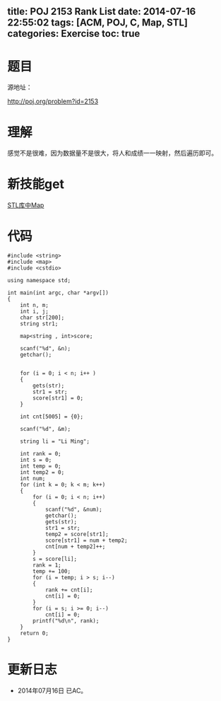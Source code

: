 ﻿title: POJ 2153 Rank List
date: 2014-07-16 22:55:02
tags: [ACM, POJ, C, Map, STL]
categories: Exercise
toc: true
---
# 题目
源地址：

http://poj.org/problem?id=2153

# 理解
感觉不是很难，因为数据量不是很大，将人和成绩一一映射，然后遍历即可。

<!-- more -->

# 新技能get
[STL库中Map](http://www.cplusplus.com/reference/map/map/?kw=map)

# 代码
```#include <iostream>
#include <string>
#include <map>
#include <cstdio>

using namespace std;

int main(int argc, char *argv[])
{
    int n, m;
    int i, j;
    char str[200];
    string str1;

    map<string , int>score;

    scanf("%d", &n);
    getchar();


    for (i = 0; i < n; i++ )
    {
        gets(str);
        str1 = str;
        score[str1] = 0;
    }

    int cnt[5005] = {0};

    scanf("%d", &m);

    string li = "Li Ming";

    int rank = 0;
    int s = 0;
    int temp = 0;
    int temp2 = 0;
    int num;
    for (int k = 0; k < m; k++)
    {
        for (i = 0; i < n; i++)
        {
            scanf("%d", &num);
            getchar();
            gets(str);
            str1 = str;
            temp2 = score[str1];
            score[str1] = num + temp2;
            cnt[num + temp2]++;
        }
        s = score[li];
        rank = 1;
        temp += 100;
        for (i = temp; i > s; i--)
        {
            rank += cnt[i];
            cnt[i] = 0;
        }
        for (i = s; i >= 0; i--)
            cnt[i] = 0;
        printf("%d\n", rank);
    }
    return 0;
}

```
# 更新日志
- 2014年07月16日 已AC。